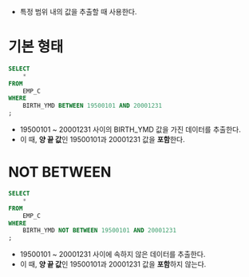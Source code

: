 - 특정 범위 내의 값을 추출할 때 사용한다.
# 기본 형태
``` sql
SELECT
	*
FROM 
	EMP_C
WHERE
	BIRTH_YMD BETWEEN 19500101 AND 20001231
;
```
- 19500101 ~ 20001231 사이의 BIRTH_YMD 값을 가진 데이터를 추출한다.
- 이 때, **양 끝 값**인 19500101과 20001231 값을 **포함**한다.
# NOT BETWEEN
``` sql
SELECT
	*
FROM 
	EMP_C
WHERE
	BIRTH_YMD NOT BETWEEN 19500101 AND 20001231
;
```
- 19500101 ~ 20001231 사이에 속하지 않은 데이터를 추출한다.
- 이 때, **양 끝 값**인 19500101과 20001231 값을 **포함**하지 않는다.